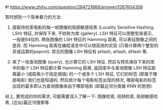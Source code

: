 #! https://www.zhihu.com/question/284721669/answer/1267604358

[comment]: <> (Answer URL: https://www.zhihu.com/question/284721669/answer/1267604358)
[comment]: <> (Question Title: 如何用python实现图像识别？)
[comment]: <> (Author Name: 采石工)
[comment]: <> (Create Time: 2020-06-06 15:16:22)

暂时想到一个简单暴力的方法:

1) 提取待检索电影的每一帧图像的局部敏感哈希 (Locality Sensitive Hashing; LSH) 特征, 并保存下来, 不妨称为库 (gallery). LSH 特征可以用整型来表示, 一般是64位的. 两张图像的 LSH 特征的 Hamming 距离, 可以表征图像之间的差异. 而 Hamming 距离在编程语言中可以很高效的实现 (只需计算两个整型的异或运算的popcnt). 常见的图像 LSH 特征有 pHash, aHash, dHash 等.

2) 来了一张查询图像 (query), 也计算它的 LSH 特征. 然后与预先保存下来的库中的每个 LSH 特征都计算 Hamming 距离, 返回库中与查询图像 LSH 特征距离最小 (或距离小于指定阈值) 的一个或多个 LSH 特征, 它们的标签 (即属于哪部电影) 我们也是知道的, 然后统计每个电影标签出现的频次, 哪部电影的标签出现的最多即认为查询图像来自于哪部电影 (即最近邻分类器 KNN 的思想).

综上, 要完成的你的需求, 可能需要深入了解一下: 图像检索, 视频检索, 局部敏感哈希, (近似)最近邻搜索等.

